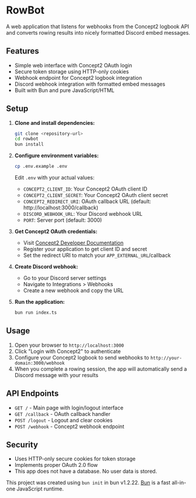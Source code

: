 # RowBot

A web application that listens for webhooks from the Concept2 logbook API and converts rowing results into nicely formatted Discord embed messages.

## Features

- Simple web interface with Concept2 OAuth login
- Secure token storage using HTTP-only cookies
- Webhook endpoint for Concept2 logbook integration
- Discord webhook integration with formatted embed messages
- Built with Bun and pure JavaScript/HTML

## Setup

1. **Clone and install dependencies:**

   ```bash
   git clone <repository-url>
   cd rowbot
   bun install
   ```

2. **Configure environment variables:**

   ```bash
   cp .env.example .env
   ```

   Edit `.env` with your actual values:

   - `CONCEPT2_CLIENT_ID`: Your Concept2 OAuth client ID
   - `CONCEPT2_CLIENT_SECRET`: Your Concept2 OAuth client secret
   - `CONCEPT2_REDIRECT_URI`: OAuth callback URL (default: http://localhost:3000/callback)
   - `DISCORD_WEBHOOK_URL`: Your Discord webhook URL
   - `PORT`: Server port (default: 3000)

3. **Get Concept2 OAuth credentials:**

   - Visit [Concept2 Developer Documentation](https://log.concept2.com/developers/documentation)
   - Register your application to get client ID and secret
   - Set the redirect URI to match your `APP_EXTERNAL_URL`/callback

4. **Create Discord webhook:**

   - Go to your Discord server settings
   - Navigate to Integrations > Webhooks
   - Create a new webhook and copy the URL

5. **Run the application:**
   ```bash
   bun run index.ts
   ```

## Usage

1. Open your browser to `http://localhost:3000`
2. Click "Login with Concept2" to authenticate
3. Configure your Concept2 logbook to send webhooks to `http://your-domain:3000/webhook`
4. When you complete a rowing session, the app will automatically send a Discord message with your results

## API Endpoints

- `GET /` - Main page with login/logout interface
- `GET /callback` - OAuth callback handler
- `POST /logout` - Logout and clear cookies
- `POST /webhook` - Concept2 webhook endpoint

## Security

- Uses HTTP-only secure cookies for token storage
- Implements proper OAuth 2.0 flow
- This app does not have a database. No user data is stored.

This project was created using `bun init` in bun v1.2.22. [Bun](https://bun.com) is a fast all-in-one JavaScript runtime.
